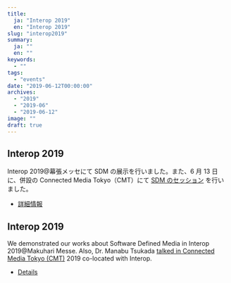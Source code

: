 ```yaml
---
title:
  ja: "Interop 2019"
  en: "Interop 2019"
slug: "interop2019"
summary:
  ja: ""
  en: ""
keywords:
  - ""
tags:
  - "events"
date: "2019-06-12T00:00:00"
archives:
  - "2019"
  - "2019-06"
  - "2019-06-12"
image: ""
draft: true
---
```


<!-- 日本語記事ここから -->
<section lang="ja" v-if="$context.locale === 'ja-jp'">

# Interop 2019

Interop 2019@幕張メッセにて SDM の展示を行いました。また、6 月 13 日に、併設の Connected Media Tokyo（CMT）にて [SDM のセッション](https://tlab.hongo.wide.ad.jp/2019/05/10/connected-media-tokyo-cmt-2019%e3%81%ab%e3%81%a6%e8%ac%9b%e6%bc%94/) を行いました。

- [詳細情報](https://tlab.hongo.wide.ad.jp/2019/05/14/interop%e6%9d%b1%e4%ba%ac2019%e3%81%ab%e3%81%a6%e7%a0%94%e7%a9%b6%e6%88%90%e6%9e%9c%e3%82%92%e5%b1%95%e7%a4%ba/)

</section>
<!-- 日本語記事ここまで -->

<!-- English article start -->
<section lang="en" v-else>

# Interop 2019

We demonstrated our works about Software Defined Media in Interop 2019@Makuhari Messe. Also, Dr. Manabu Tsukada [talked in Connected Media Tokyo (CMT)](https://tlab.hongo.wide.ad.jp/2019/05/10/talk-in-connected-media-tokyo-cmt-2019/) 2019 co-located with Interop.

- [Details](https://tlab.hongo.wide.ad.jp/2019/05/14/demonstration-in-interop-tokyo-2019/)

</section>
<!-- English article end -->
